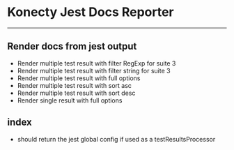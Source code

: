 # Konecty Jest Docs Reporter

---

## Render docs from jest output

-   Render multiple test result with filter RegExp for suite 3
-   Render multiple test result with filter string for suite 3
-   Render multiple test result with full options
-   Render multiple test result with sort asc
-   Render multiple test result with sort desc
-   Render single result with full options

## index

-   should return the jest global config if used as a testResultsProcessor
